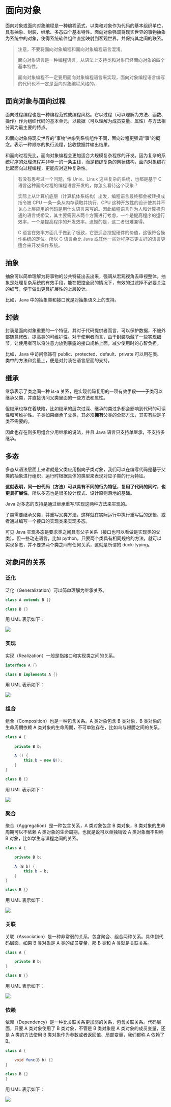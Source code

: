 # 面向对象

面向对象或面向对象编程是一种编程范式，以类和对象作为代码的基本组织单位，具有抽象、封装、继承、多态四个基本特性。面向对象强调将现实世界的事物抽象为系统中的对象，使得系统软件组件直接映射到客观世界，并保持其之间的联系。

> 注意，不要将面向对象编程和面向对象编程语言混淆。
>
> 面向对象语言是一种编程语言，从语法上支持类和对象已经面向对象的四个基本特性。
>
> 面向对象编程不一定要用面向对象编程语言来实现，面向对象编程语言编写的代码也不一定是面向对象编程风格的。

## 面向对象与面向过程

面向过程编程也是一种编程范式或编程风格。它以过程（可以理解为方法、函数、操作）作为组织代码的基本单元，以数据（可以理解为成员变量、属性）与方法相分离为最主要的特点。

和面向对象将现实世界的“事物”抽象到系统组件不同，面向过程更强调“事”的概念。表示一种顺序的执行流程，接收数据并输出结果。

和面向过程先比，面向对象编程会更加适合大规模复杂程序的开发。因为复杂的系统程序的处理流程并非单一的一条主线，而是错综复杂的网状结构，面向对象编程比起面向过程编程，更能应对这种复杂性。

> 有没有思考过一个问题，像 Unix、Linux 这些复杂的系统，也都是基于 C 语言这种面向过程的编程语言开发的，你怎么看待这个现象？
>
> 实际上从计算机底层（计算机体系结构）出发，编程语言最终都会被转换成指令被 CPU 一条一条从内存读取并执行，CPU 这种开放性的设计使其并不关心上层应用的代码是用什么语言来写的。因此编程语言作为人和计算机沟通的语言或桥梁，其主要需要从两个方面进行考虑，一个是提高程序的运行效率，一个是提高程序的开发效率。遗憾的是，这二者很难兼得。
>
> C 语言在效率方面几乎做到了极致，它更适合挖掘硬件的价值，这很符合操作系统的定位。所以 C 语言会比 Java 或其他一些对程序员更友好的语言更适合来开发操作系统。

## 抽象

抽象可以简单理解为将事物的公共特征出去出来，强调从宏观视角去审视整体。抽象是处理复杂系统的有效手段，能在把控全局的情况下，有效的过滤掉不必要关注的细节，便于做出更具扩展性的上层设计。

比如，Java 中的抽象类和接口就是对抽象语义上的支持。

## 封装

封装是面向对象重要的一个特征，其对于代码提供者而言，可以保护数据，不被外部随意修改，提高类的可维护性。对于使用者而言，由于封装隐藏了一些实现细节，让使用者可以将注意力放到暴露的接口规格上面，减少使用时的心智负担。

比如，Java 中访问修饰符 public、protected、default、private 可以用在类、类中的方法和变量上，便是对封装在语言层面的支持。

## 继承

继承表示了类之间一种 is-a 关系，是实现代码复用的一项有效手段——子类可以继承父类，并直接访问父类里面的一些方法和属性。

但继承也存在着缺陷，比如继承的层次过深、继承的类过多都会影响到代码的可读性和可维护性。子类如果继承了父类，其必须**拥有**父类的全部方法，其实有些是子类不需要的。

因此也存在则多用组合少用继承的说法，并且 Java 语言只支持单继承，不支持多继承。

## 多态

多态从语法层面上来讲就是父类应用指向子类对象，我们可以在编写代码是基于父类的抽象进行组织，运行时根据具体的类型来表现对应子类的行为特征。

**这就表明，同一份代码（方法）可以具有不同的行为特征，复用了代码的同时，也更具扩展性**，所以多态也是很多设计模式、设计原则落地的基础。



Java 对多态的支持是通过继承重写/实现这两种方法来实现的。

子类需要继承父类，并重写父类方法，这样就在实际运行中执行重写后的逻辑，或者通过编写一个接口的实现类来实现多态。

可见 Java 实现多态是要求类之间具有父子关系（接口也可以看做是实现类的父类）。但一些动态语言，比如 python，只要两个类具有相同规格的方法，就可以实现多态，并不要求两个类之间有任何关系，这就是所谓的 duck-typing。

## 对象间的关系

### 泛化

泛化（Generalization）可以简单理解为继承关系。

```java
class A extends B {}

class B {}
```

用 UML 表示如下：

![](../images/1.1-1-泛化.png)

### 实现

实现（Realization）一般是指接口和实现类之间的关系。

```java
interface A {}

class B implements A {}
```

用 UML 表示如下：

![](../images/1.1-2-实现.png)

### 组合

组合（Composition）也是一种包含关系。A 类对象包含 B 类对象，B 类对象的生命周期依赖 A 类对象的生命周期，不可单独存在，比如鸟与翅膀之间的关系。

```java
class A {
    
    private B b;

    A () {
        this.b = new B();
    }
}

class B {}
```

用 UML 表示如下：

![](../images/1.1-3-组合.png)

### 聚合

聚合（Aggregation）是一种包含关系，A 类对象包含 B 类对象，B 类对象的生命周期可以不依赖 A 类对象的生命周期，也就是说可以单独销毁 A 类对象而不影响 B 对象，比如学生与课程之间的关系。	

```java
class A {

    private B b;

    A (B b) {
        this.b = b;
    }
}

class B {}
```

用 UML 表示如下：

![](../images/1.1-4-聚合.png)

### 关联

关联（Association）是一种非常弱的关系，包含聚合、组合两种关系。具体到代码层面，如果 B 类对象是 A 类的成员变量，那 B 类和 A 类就是关联关系。

```java
class A {

    private B b;
}

class B {}
```

用 UML 表示如下：

![](../images/1.1-5-关联.png)

### 依赖

依赖（Dependency）是一种比关联关系更加弱的关系，包含关联关系。代码层面，只要 A 类对象使用了 B 类对象，不管是 B 类对象是 A 类对象的成员变量，还是 A 类的方法使用 B 类对象作为参数或者返回值、局部变量，我们都称 A 依赖了 B。

```java
class A {

    void func(B b) {}
}

class B {}
}
```

用 UML 表示如下：

![](../images/1.1-6-依赖.png)
